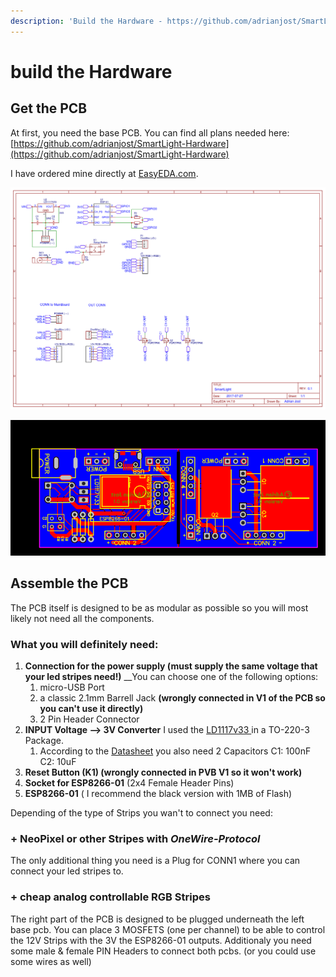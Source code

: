 ```yaml
---
description: 'Build the Hardware - https://github.com/adrianjost/SmartLight-Hardware'
---
```


# build the Hardware

## Get the PCB

At first, you need the base PCB. You can find all plans needed here: [https://github.com/adrianjost/SmartLight-Hardware](https://github.com/adrianjost/SmartLight-Hardware)

I have ordered mine directly at [EasyEDA.com](https://easyeda.com).

![schematic](../.gitbook/assets/image%20%282%29.png)

![pcb](../.gitbook/assets/image%20%283%29.png)

## Assemble the PCB

The PCB itself is designed to be as modular as possible so you will most likely not need all the components.

### What you will definitely need:

1. **Connection for the power supply  \(must supply the same voltage that your led stripes need!\)** __You can choose one of the following options:
   1. micro-USB Port
   2. a classic 2.1mm Barrell Jack **\(wrongly connected in V1 of the PCB so you can't use it directly\)**
   3. 2 Pin Header Connector
2. **INPUT Voltage --&gt; 3V Converter** I used the [LD1117v33 ](https://www.conrad.de/de/spannungsregler-linear-typ78-stmicroelectronics-ld1117v33-to-220-positiv-fest-33-v-800-ma-147028.html)in a  TO-220-3 Package.
   1. According to the [Datasheet](http://www.produktinfo.conrad.com/datenblaetter/125000-149999/147028-da-01-en-LD1117V33_Spannungswandler_Datenbaltt.pdf) you also need 2 Capacitors C1: 100nF C2: 10uF
3. **Reset Button \(K1\) \(wrongly connected in PVB V1  so it won't work\)**
4. **Socket for ESP8266-01** \(2x4 Female Header Pins\)
5. **ESP8266-01** \( I recommend the black version with 1MB of Flash\)

Depending of the type of Strips you wan't to connect you need:

### + NeoPixel or other Stripes with _OneWire-Protocol_

The only additional thing you need is a Plug for CONN1 where you can connect your led stripes to.

### + cheap analog controllable RGB Stripes

The right part of the PCB is designed to be plugged underneath the left base pcb. You can place 3 MOSFETS \(one per channel\) to be able to control the 12V Strips with the 3V the ESP8266-01 outputs. Additionaly you need some male & female PIN Headers to connect both pcbs. \(or you could use some wires as well\)

